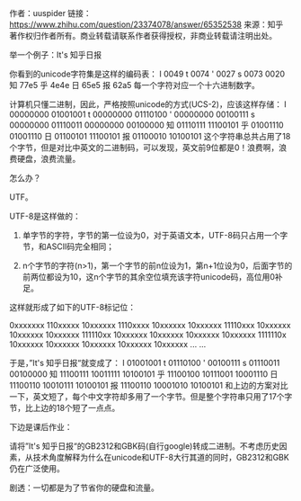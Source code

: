 作者：uuspider
链接：https://www.zhihu.com/question/23374078/answer/65352538
来源：知乎
著作权归作者所有。商业转载请联系作者获得授权，非商业转载请注明出处。

举一个例子：It's 知乎日报

你看到的unicode字符集是这样的编码表：
I 0049
t 0074
' 0027
s 0073
  0020
知 77e5
乎 4e4e
日 65e5
报 62a5
每一个字符对应一个十六进制数字。

计算机只懂二进制，因此，严格按照unicode的方式(UCS-2)，应该这样存储：
I 00000000 01001001
t 00000000 01110100
' 00000000 00100111
s 00000000 01110011
  00000000 00100000
知 01110111 11100101
乎 01001110 01001110
日 01100101 11100101
报 01100010 10100101
这个字符串总共占用了18个字节，但是对比中英文的二进制码，可以发现，英文前9位都是0！浪费啊，浪费硬盘，浪费流量。

怎么办？

UTF。

UTF-8是这样做的：

1. 单字节的字符，字节的第一位设为0，对于英语文本，UTF-8码只占用一个字节，和ASCII码完全相同；

2. n个字节的字符(n>1)，第一个字节的前n位设为1，第n+1位设为0，后面字节的前两位都设为10，这n个字节的其余空位填充该字符unicode码，高位用0补足。

这样就形成了如下的UTF-8标记位：

0xxxxxxx
110xxxxx 10xxxxxx
1110xxxx 10xxxxxx 10xxxxxx
11110xxx 10xxxxxx 10xxxxxx 10xxxxxx
111110xx 10xxxxxx 10xxxxxx 10xxxxxx 10xxxxxx
1111110x 10xxxxxx 10xxxxxx 10xxxxxx 10xxxxxx 10xxxxxx
... ...

于是，”It's 知乎日报“就变成了：
I 01001001
t 01110100
' 00100111
s 01110011
  00100000
知 11100111 10011111 10100101
乎 11100100 10111001 10001110
日 11100110 10010111 10100101
报 11100110 10001010 10100101
和上边的方案对比一下，英文短了，每个中文字符却多用了一个字节。但是整个字符串只用了17个字节，比上边的18个短了一点点。

下边是课后作业：

请将”It's 知乎日报“的GB2312和GBK码(自行google)转成二进制。不考虑历史因素，从技术角度解释为什么在unicode和UTF-8大行其道的同时，GB2312和GBK仍在广泛使用。

剧透：一切都是为了节省你的硬盘和流量。